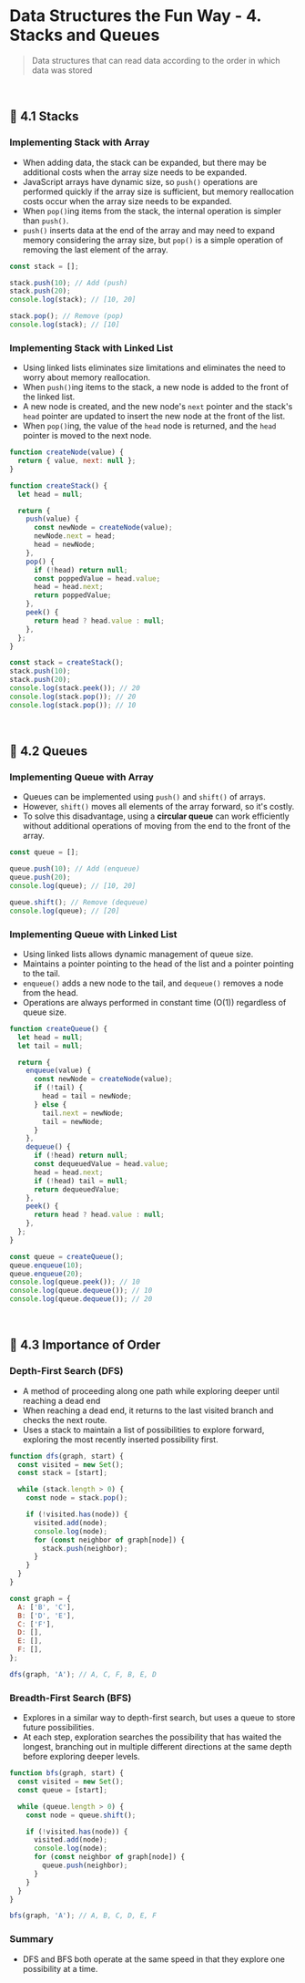 # Data Structures the Fun Way - 4. Stacks and Queues

> Data structures that can read data according to the order in which data was stored

<br/>

## 🔖 4.1 Stacks

### Implementing Stack with Array

- When adding data, the stack can be expanded, but there may be additional costs when the array size needs to be expanded.
- JavaScript arrays have dynamic size, so `push()` operations are performed quickly if the array size is sufficient, but memory reallocation costs occur when the array size needs to be expanded.
- When `pop()`ing items from the stack, the internal operation is simpler than `push()`.
- `push()` inserts data at the end of the array and may need to expand memory considering the array size, but `pop()` is a simple operation of removing the last element of the array.

```javascript
const stack = [];

stack.push(10); // Add (push)
stack.push(20);
console.log(stack); // [10, 20]

stack.pop(); // Remove (pop)
console.log(stack); // [10]
```

### Implementing Stack with Linked List

- Using linked lists eliminates size limitations and eliminates the need to worry about memory reallocation.
- When `push()`ing items to the stack, a new node is added to the front of the linked list.
- A new node is created, and the new node's `next` pointer and the stack's `head` pointer are updated to insert the new node at the front of the list.
- When `pop()`ing, the value of the `head` node is returned, and the `head` pointer is moved to the next node.

```javascript
function createNode(value) {
  return { value, next: null };
}

function createStack() {
  let head = null;

  return {
    push(value) {
      const newNode = createNode(value);
      newNode.next = head;
      head = newNode;
    },
    pop() {
      if (!head) return null;
      const poppedValue = head.value;
      head = head.next;
      return poppedValue;
    },
    peek() {
      return head ? head.value : null;
    },
  };
}

const stack = createStack();
stack.push(10);
stack.push(20);
console.log(stack.peek()); // 20
console.log(stack.pop()); // 20
console.log(stack.pop()); // 10
```

<br/>

## 🔖 4.2 Queues

### Implementing Queue with Array

- Queues can be implemented using `push()` and `shift()` of arrays.
- However, `shift()` moves all elements of the array forward, so it's costly.
- To solve this disadvantage, using a **circular queue** can work efficiently without additional operations of moving from the end to the front of the array.

```javascript
const queue = [];

queue.push(10); // Add (enqueue)
queue.push(20);
console.log(queue); // [10, 20]

queue.shift(); // Remove (dequeue)
console.log(queue); // [20]
```

### Implementing Queue with Linked List

- Using linked lists allows dynamic management of queue size.
- Maintains a pointer pointing to the head of the list and a pointer pointing to the tail.
- `enqueue()` adds a new node to the tail, and `dequeue()` removes a node from the head.
- Operations are always performed in constant time (O(1)) regardless of queue size.

```javascript
function createQueue() {
  let head = null;
  let tail = null;

  return {
    enqueue(value) {
      const newNode = createNode(value);
      if (!tail) {
        head = tail = newNode;
      } else {
        tail.next = newNode;
        tail = newNode;
      }
    },
    dequeue() {
      if (!head) return null;
      const dequeuedValue = head.value;
      head = head.next;
      if (!head) tail = null;
      return dequeuedValue;
    },
    peek() {
      return head ? head.value : null;
    },
  };
}

const queue = createQueue();
queue.enqueue(10);
queue.enqueue(20);
console.log(queue.peek()); // 10
console.log(queue.dequeue()); // 10
console.log(queue.dequeue()); // 20
```

<br/>

## 🔖 4.3 Importance of Order

### Depth-First Search (DFS)

- A method of proceeding along one path while exploring deeper until reaching a dead end
- When reaching a dead end, it returns to the last visited branch and checks the next route.
- Uses a stack to maintain a list of possibilities to explore forward, exploring the most recently inserted possibility first.

```javascript
function dfs(graph, start) {
  const visited = new Set();
  const stack = [start];

  while (stack.length > 0) {
    const node = stack.pop();

    if (!visited.has(node)) {
      visited.add(node);
      console.log(node);
      for (const neighbor of graph[node]) {
        stack.push(neighbor);
      }
    }
  }
}

const graph = {
  A: ['B', 'C'],
  B: ['D', 'E'],
  C: ['F'],
  D: [],
  E: [],
  F: [],
};

dfs(graph, 'A'); // A, C, F, B, E, D
```

### Breadth-First Search (BFS)

- Explores in a similar way to depth-first search, but uses a queue to store future possibilities.
- At each step, exploration searches the possibility that has waited the longest, branching out in multiple different directions at the same depth before exploring deeper levels.

```javascript
function bfs(graph, start) {
  const visited = new Set();
  const queue = [start];

  while (queue.length > 0) {
    const node = queue.shift();

    if (!visited.has(node)) {
      visited.add(node);
      console.log(node);
      for (const neighbor of graph[node]) {
        queue.push(neighbor);
      }
    }
  }
}

bfs(graph, 'A'); // A, B, C, D, E, F
```

### Summary

- DFS and BFS both operate at the same speed in that they explore one possibility at a time.
